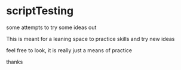 # scriptTesting
some attempts to try some ideas out

This is meant for a leaning space to practice skills and try new ideas

feel free to look, it is really just a means of practice


thanks
